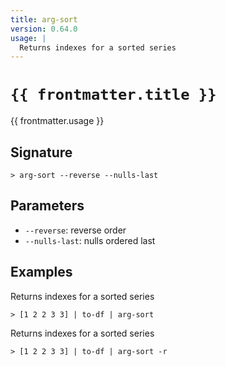```yaml
---
title: arg-sort
version: 0.64.0
usage: |
  Returns indexes for a sorted series
---
```


<script>
  import { usePageFrontmatter } from '@vuepress/client';
  export default { computed: { frontmatter() { return usePageFrontmatter().value; } } }
</script>

# <code>{{ frontmatter.title }}</code>

<div style='white-space: pre-wrap;'>{{ frontmatter.usage }}</div>

## Signature

```> arg-sort --reverse --nulls-last```

## Parameters

 -  `--reverse`: reverse order
 -  `--nulls-last`: nulls ordered last

## Examples

Returns indexes for a sorted series
```shell
> [1 2 2 3 3] | to-df | arg-sort
```

Returns indexes for a sorted series
```shell
> [1 2 2 3 3] | to-df | arg-sort -r
```
